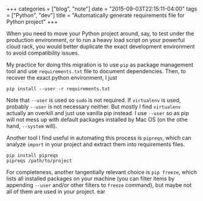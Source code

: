 +++
categories = ["blog", "note"]
date = "2015-09-03T22:15:11-04:00"
tags = ["Python", "dev"]
title = "Automatically generate requirements file for Python project"
+++

When you need to move your Python project around, say, to test under the 
production environment, or to run a heavy load script on your powerful cloud
rack, you would better duplicate the exact development environment to avoid 
compatibility issues. 

My practice for doing this migration is to use `pip` as package management
tool and use `requirements.txt` file to document dependencies. Then, to
recover the exact python environment, I just

    pip install --user -r requirements.txt

Note that `--user` is used so `sudo` is not required. 
If `virtualenv` is used, probably `--user` is not necessary neither. 
But mostly I find `virtualenv` actually an overkill and just use vanilla
pip instead. I use `--user` so as pip will not mess up with default packages 
installed by Mac OS (on the othe hand, `--system` will).

Another tool I find useful in automating this process is `pipreqs`, which
can analyze `import` in your project and extract them into 
requirements files.

    pip install pipreqs
    pipreqs /path/to/project

For completeness, another tangentially relevant choice is `pip freeze`,
which lists all installed packages on your machine (you can filter items
by appending `--user` and/or other filters to `freeze` command), but maybe
not all of them are used in your project.
ear


